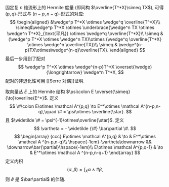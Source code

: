 固定复 $n$ 维流形上的 Hermite 度量 (即同构 $\overline{T^*X}\simeq TX$), 可得 $(p,q)$-形式与 $(n-p,n-q)$-形式的对应:
$$
\begin{aligned}
	&\wedge^p T^*X \otimes \wedge^q \overline{T^*X}\\
	\simeq&\wedge^p T^*X \otimes \underbrace{\wedge^n TX \otimes \wedge^n T^*X}_{\text{平凡}} \otimes \wedge^q \overline{T^*X}\\
	\simeq & (\wedge^p T^*X \otimes \wedge^n TX)\otimes (\wedge^q \overline{T^*X} \otimes \wedge^n \overline{TX})\\
	\simeq & \wedge^{n-p}TX\otimes\wedge^{n-q}\overline{TX}.
\end{aligned}
$$
最后一步用到了配对
$$
\wedge^p T^*X \otimes \wedge^{n-p}T^*X \overset{\wedge}{\longrightarrow} \wedge^n T^*X,
$$
配对的非退化性可用 [[Serre 对偶]]证明.

取向量丛 $E$ 上的 Hermite 结构 $\psi\colon E \overset{\simeq}{\to}\overline{E^*}$. 定义
$$
\#\colon E\otimes \mathcal A^{p,q} \to E^*\otimes \mathcal A^{n-p,n-q},\quad
\# = \psi\otimes \overline{\star}.
$$
且 $\widetilde \# = \psi^{-1}\otimes\overline{\star}$. 定义
$$
\vartheta = - \widetilde {\#} \bar\partial \#.
$$
$$
\begin{array}
	{ccc}
	E\otimes \mathcal A^{p,q} & \to & E^*\otimes \mathcal A ^{n-p,n-q}\\
	\hspace{-1em}-\vartheta\downarrow && \downarrow\bar{\partial}\hspace{-1em}\\
	E\otimes \mathcal A^{p,q-1} & \to & E^*\otimes \mathcal A ^{n-p,n-q+1}
\end{array}
$$
定义内积
$$
(\alpha,\beta) = \int_X \alpha\wedge\#\beta,
$$
则 $\vartheta$ 是 $\bar\partial$ 的伴随.